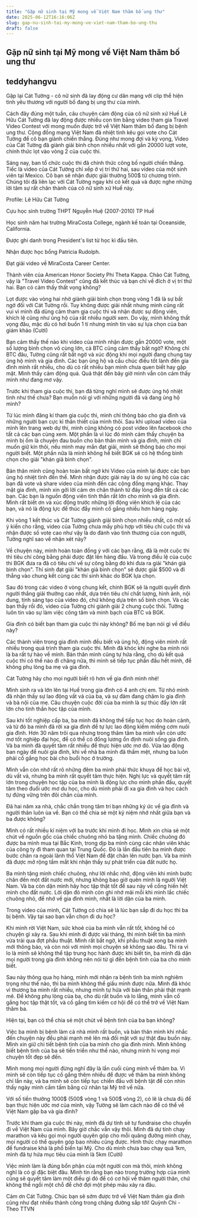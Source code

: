 ```yaml
---
title: "Gặp nữ sinh tại Mỹ mong về Việt Nam thăm bố ung thư"
date: 2025-06-12T16:16:06Z
slug: gap-nu-sinh-tai-my-mong-ve-viet-nam-tham-bo-ung-thu
draft: false
---
```


## Gặp nữ sinh tại Mỹ mong về Việt Nam thăm bố ung thư

## teddyhangvu

Gặp lại Cát Tường - cô nữ sinh đã lay động cư dân mạng với clip thể hiện tình yêu thương với người bố đang bị ung thư của mình.

Cách đây đúng một tuần, câu chuyện cảm động của cô nữ sinh xứ Huế Lê Hữu Cát Tường đã lay động được nhiều con tim bằng video tham gia Travel Video Contest với mong muốn được trở về Việt Nam thăm bố đang bị bệnh ung thư. Cộng đồng mạng Việt Nam đã nhiệt tình kêu gọi vote cho Cát Tường để cô bạn giành chiến thắng. Đúng như mong đợi và kỳ vọng, Video của Cát Tường đã giành giải bình chọn nhiều nhất với gần 20000 lượt vote, chính thức lọt vào vòng 2 của cuộc thi.

Sáng nay, ban tổ chức cuộc thi đã chính thức công bố người chiến thắng. Tiếc là video của Cát Tường chỉ xếp ở vị trí thứ hai, sau video của một sinh viên tại Mexico. Cô bạn sẽ nhận được giải thường 500$ từ chương trình. Chúng tôi đã liên lạc với Cát Tường ngay khi có kết quả và được nghe những lời tâm sự rất chân thành của cô nữ sinh xứ Huế này.


Profile: Lê Hữu Cát Tường

Cựu học sinh trường THPT Nguyễn Huệ (2007-2010) TP Huế

Học sinh năm hai trường MiraCosta College, ngành kế toán tại Oceanside, California.

Được ghi danh trong President's list từ học kì đầu tiên.

Nhận được học bổng Patricia Rudolph.

Đạt giải video về MiraCosta Career Center.

Thành viên của American Honor Society Phi Theta Kappa.
Chào Cát Tường, vậy là "Travel Video Contest" cũng đã kết thúc và bạn chỉ về đích ở vị trí thứ hai. Bạn có cảm thấy thất vọng không?

Lọt được vào vòng hai nhờ giành giải bình chọn trong vòng 1 đã là sự bất ngờ đối với Cát Tường rồi. Tuy không được giải nhất nhưng mình cũng rất vui vì mình đã dũng cảm tham gia cuộc thi và nhận được sự động viên, khích lệ cũng như ủng hộ của rất nhiều người xem. Do vậy, mình không thất vọng đâu, mặc dù có hơi buồn 1 tí nhưng mình tin vào sự lựa chọn của ban giám khảo (Cười)

Bạn cảm thấy thế nào khi video của mình nhận được gần 20000 vote, một số lượng bình chọn vô cùng lớn, cả BTC cũng cảm thấy bất ngờ? 
Không chỉ BTC đâu, Tường cũng rất bất ngờ và xúc động khi mọi người đang chung tay ủng hộ mình và gia đình. Các bạn ủng hộ và cầu chúc điều tốt lành đến gia đình mình rất nhiều, cho dù có rất nhiều bạn mình chưa quen biết hay gặp mặt. Mình thấy cảm động quá. Quả thật đến bây giờ mình vẫn còn cảm thấy mình như đang mơ vậy.

Trước khi tham gia cuộc thi, bạn đã từng nghĩ mình sẽ được ủng hộ nhiệt tình như thế chưa? Bạn muốn nói gì với những người đã và đang ủng hộ mình?

Từ lúc mình đăng kí tham gia cuộc thi, mình chỉ thông báo cho gia đình và những người bạn cực kì thân thiết của mình thôi. Sau khi upload video của mình lên trang web dự thi, mình cũng không có post video lên facebook cho tất cả các bạn cùng xem. Một phần là vì lúc đó mình cảm thấy chuyện ba mình bị ốm là chuyện đau buồn cho bản thân mình và gia đình, mình chỉ muốn giữ kín thôi, nếu mình may mắn đạt giải, mình sẽ thông báo cho mọi người biết. Một phần nữa là mình không hề biết BGK sẽ có hệ thống bình chọn cho giải "khán giả bình chọn".



Bản thân mình cũng hoàn toàn bất ngờ khi Video của mình lại được các bạn ủng hộ nhiệt tình đến thế. Mình nhận được giải này là do sự ủng hộ của các bạn đã vote và share video của mình đến các cộng đồng mạng khác. Thay mặt gia đình, mình xin gởi lời cám ơn chân thành từ đáy lòng đến tất cả các bạn. Các bạn là nguồn động viên tinh thần rất lớn cho mình và gia đình. Mình rất biết ơn và xúc động trước những lời động viên khích lệ của các bạn, và nó là động lực để thúc đẩy mình cố gắng nhiều hơn hàng ngày.

Khi vòng 1 kết thúc và Cát Tường giành giải bình chọn nhiều nhất, có một số ý kiến cho rằng, video của Tường chưa mấy phù hợp với tiêu chí cuộc thi và nhận được số vote cao như vậy là do đánh vào tình thương của con người, Tường nghĩ sao về nhận xét này?

Về chuyện này, mình hoàn toàn đồng ý với các bạn rằng, đã là một cuộc thi thì tiêu chí công bằng phải được đặt lên hàng đầu. Và trong điều lệ của cuộc thi BGK đưa ra đã có tiêu chí về sự công bằng đó khi đưa ra giải "khán giả bình chọn". Thí sinh đạt giải "khán giả bình chọn" sẽ được giải $500 và đi thẳng vào chung kết cùng các thí sinh khác do BGK lựa chọn. 

Sau đó trong các video ở vòng chung kết, chính BGK sẽ là người quyết định người thắng giải thưởng cao nhất, dựa trên tiêu chí chất lượng, hình ảnh, nội dung, tính sáng tạo của video đó, chứ không dựa trên số bình chọn. Và các bạn thấy rồi đó, video của Tường chỉ giành giải 2 chung cuộc thôi. Tường luôn tin vào sự làm việc công tâm và minh bạch của BTC và BGK.

 

Gia đình có biết bạn tham gia cuộc thi này không? Bố mẹ bạn nói gì về điều này?

Các thành viên trong gia đình mình đều biết và ủng hộ, động viên mình rất nhiều trong quá trình tham gia cuộc thi. Mình đã khóc khi nghe ba mình nói là ba rất tự hào về mình. Bản thân mình cũng tự hứa rằng, cho dù kết quả cuộc thi có thế nào đi chăng nữa, thì mình sẽ tiếp tục phấn đấu hết mình, để không phụ lòng ba mẹ và gia đình.

Cát Tường hãy cho mọi người biết rõ hơn về gia đình mình nhé! 

Mình sinh ra và lớn lên tại Huế trong gia đình có 4 anh chị em. Từ nhỏ mình đã nhận thấy sự lao động vất vả của ba, và sự đảm đang chăm lo gia đình và bà nội của mẹ. Câu chuyện cuộc đời của ba mình là sự thúc đẩy lớn rất lớn cho tinh thần học tập của mình. 

Sau khi tốt nghiệp cấp ba, ba mình đã không thể tiếp tục học do hoàn cảnh, và từ đó ba mình đã rời xa gia đình để tự lực lao động kiếm miếng cơm nuôi gia đình. Hơn 30 năm trôi qua nhưng trong thâm tâm ba mình vẫn còn ước mơ tốt nghiệp đại học, để có thể có đồng lương ổn định nuôi sống gia đình. Và ba mình đã quyết tâm rất nhiều để thực hiện ước mơ đó. Vừa lao động ban ngày để nuôi gia đình, khi về nhà ba mình đã thấm mệt, nhưng ba luôn phải cố gắng học bài cho buổi học ở trường. 





Mình vẫn còn nhớ rất rõ những đêm ba mình phải thức khuya để học bài vở, dù vất vả, nhưng ba mình rất quyết tâm thực hiện. Nghị lực và quyết tâm rất lớn trong chuyện học tập của ba mình là động lực cho mình phấn đấu, quyết tâm theo đuổi ước mơ du học, cho dù mình phải đi xa gia đình và học cách tự đứng vững trên đôi chân của mình.

Đã hai năm xa nhà, chắc chắn trong tâm trí bạn những ký ức về gia đình và người thân luôn ùa về. Bạn có thể chia sẻ một kỷ niệm nhớ nhất giữa bạn và ba được không?

Mình có rất nhiều kỉ niệm với ba trước khi mình đi học. Mình xin chia sẻ một chút về nguồn gốc của chiếc chuông nhỏ ba tặng mình. Chiếc chuông đó được ba mình mua tại Bắc Kinh, trong dịp ba mình cùng các nhân viên khác của công ty đi tham quan tại Trung Quốc. Đó là lần đầu tiên ba mình được bước chân ra ngoài lãnh thổ Việt Nam để đặt chân lên nước bạn. Và ba mình đã được mở rộng tầm mắt khi nhận thấy sự phát triển của đất nước họ. 

Ba mình tặng mình chiếc chuông, như lời nhắc nhở, động viên khi mình bước chân đến một đất nước mới, nhưng không bao giờ quên mình là người Việt Nam. Và ba còn dặn mình hãy học tập thật tốt để sau này về cống hiến hết mình cho đất nước. Lời dặn đó mình còn ghi nhớ mãi mỗi khi mình lắc chiếc chuông nhỏ, để nhớ về gia đình mình, nhất là lời dặn của ba mình.





Trong video của mình, Cát Tường có chia sẻ là lúc bạn sắp đi du học thì ba bị bệnh. Vậy tại sao bạn vẫn chọn đi du học? 

Khi mình rời Việt Nam, sức khoẻ của ba mình vẫn rất tốt, không hề có chuyện gì xảy ra. Sau khi mình đi được vài tháng, thì mình biết tin ba mình vừa trải qua đợt phẫu thuật. Mình rất bất ngờ, khi phẫu thuật xong ba mình mới thông báo, và còn nói với mình mọi chuyện sẽ không sao đâu. Thì ra vì lo là mình sẽ không thể tập trung học hành được khi biết tin, ba mình đã dặn mọi người trong gia đình không nên nói từ gì đến bệnh tình của ba cho mình biết. 

Sau này thông qua họ hàng, mình mới nhận ra bệnh tình ba mình nghiêm trọng như thế nào, thì ba mình không thể giấu mình được nữa. Mình đã khóc vì thương ba mình rất nhiều, nhưng mình tự hứa với bản thân phải thật mạnh mẽ. Để không phụ lòng của ba, cho dù rất buồn và lo lắng, mình vẫn cố gắng học tập thật tốt, và cố gắng tìm kiếm cơ hội để có thể trở về Việt Nam thăm ba.



Hiện tại, bạn có thể chia sẻ một chút về bệnh tình của ba bạn không?

Việc ba mình bị bệnh làm cả nhà mình rất buồn, và bản thân mình khi nhắc đến chuyện này đều phải mạnh mẽ lên mà đối mặt với sự thật đau buồn này. Mình xin giữ chi tiết bệnh tình của ba mình cho gia đình mình. Mình không biết bệnh tình của ba sẽ tiến triển như thế nào, nhưng mình hi vọng mọi chuyện tốt đẹp sẽ đến. 

Mình mong mọi người đừng nghĩ đây là lần cuối cùng mình về thăm ba. Vì mình sẽ còn tiếp tục cố gắng thêm nhiều để được về thăm ba mình không chỉ lần này, và ba mình sẽ còn tiếp tục chiến đấu với bệnh tật để còn nhìn thấy ngày mình cầm tấm bằng cử nhân tại Mỹ trở về nữa.

Với số tiền thưởng 1000$ (500$ vòng 1 và 500$ vòng 2), có lẽ là chưa đủ để bạn thực hiện ước mơ của mình, vậy Tường sẽ làm cách nào để có thể về Việt Nam gặp ba và gia đình?

Trước khi tham gia cuộc thi này, mình đã dự tính sẽ tự fundraise cho chuyến đi về Việt Nam của mình. Bây giờ chắc vẫn vậy thôi. Mình đã dự tính chạy marathon và kêu gọi mọi người quyên góp cho mỗi quãng đường mình chạy, mọi người có thể quyên góp bao nhiêu cũng được. Hình thức chạy marathon để fundraise khá là phổ biển tại Mỹ. Cho dù mình chưa bao chạy quá 1km, mình đã tự hứa mục tiêu của mình là 5km (Cười)



Việc mình làm là đúng bổn phận của một người con mà thôi, mình không nghĩ là có gì đặc biệt đâu. Mình tin rằng bạn nào trong trường hợp của mình cũng sẽ quyết tâm làm một điều gì đó để có cơ hội về thăm người thân, chứ không thể ngồi một chỗ để chờ đợi một phép màu xảy ra đâu.

Cảm ơn Cát Tường. Chúc bạn sẽ sớm được trở về Việt Nam thăm gia đình cũng như đạt nhiều thành công trong chặng đường sắp tới!
Quỳnh Chi - Theo TTVN